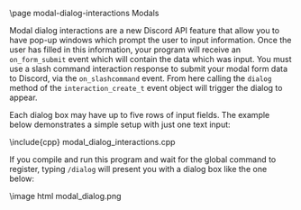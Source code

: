 \page modal-dialog-interactions Modals

Modal dialog interactions are a new Discord API feature that allow you to have pop-up windows which prompt the user to input information. Once the user has filled in this information, your program will receive an `on_form_submit` event which will contain the data which was input. You must use a slash command interaction response to submit your modal form data to Discord, via the `on_slashcommand` event. From here calling the `dialog` method of the `interaction_create_t` event object will trigger the dialog to appear.

Each dialog box may have up to five rows of input fields. The example below demonstrates a simple setup with just one text input:

\include{cpp} modal_dialog_interactions.cpp

If you compile and run this program and wait for the global command to register, typing `/dialog` will present you with a dialog box like the one below:

\image html modal_dialog.png

